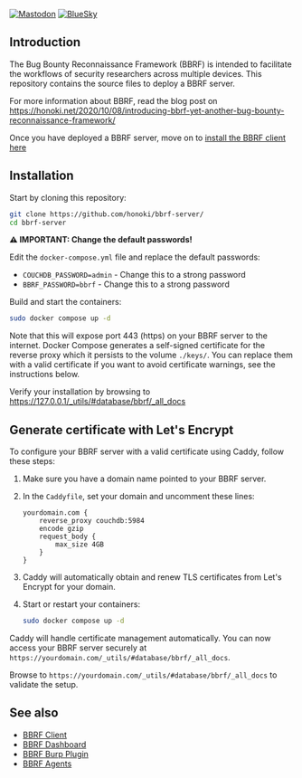 [![Mastodon](https://img.shields.io/mastodon/follow/110779442452085429?domain=https%3A%2F%2Finfosec.exchange&style=flat-square&logo=mastodon&logoColor=fff)](https://infosec.exchange/@honoki)
[![BlueSky](https://img.shields.io/badge/@honoki.net-0285FA?logo=bluesky&logoColor=fff&style=flat-square)](https://bsky.app/profile/honoki.net)
    
## Introduction

The Bug Bounty Reconnaissance Framework (BBRF) is intended to facilitate the workflows of security researchers across multiple devices. This repository contains the source files to deploy a BBRF server. 

For more information about BBRF, read the blog post on https://honoki.net/2020/10/08/introducing-bbrf-yet-another-bug-bounty-reconnaissance-framework/

Once you have deployed a BBRF server, move on to [install the BBRF client here](https://github.com/honoki/bbrf-client/)

## Installation

Start by cloning this repository:

```bash
git clone https://github.com/honoki/bbrf-server/
cd bbrf-server
```

**⚠️ IMPORTANT: Change the default passwords!**

Edit the `docker-compose.yml` file and replace the default passwords:
- `COUCHDB_PASSWORD=admin` - Change this to a strong password
- `BBRF_PASSWORD=bbrf` - Change this to a strong password

Build and start the containers:

```bash
sudo docker compose up -d
```

Note that this will expose port 443 (https) on your BBRF server to the internet. Docker Compose generates a self-signed certificate for the reverse proxy which it persists to the volume `./keys/`. You can replace them with a valid certificate if you want to avoid certificate warnings, see the instructions below.

Verify your installation by browsing to https://127.0.0.1/_utils/#database/bbrf/_all_docs

## Generate certificate with Let's Encrypt
To configure your BBRF server with a valid certificate using Caddy, follow these steps:

1. Make sure you have a domain name pointed to your BBRF server.
3. In the `Caddyfile`, set your domain and uncomment these lines:

    ```
    yourdomain.com {
        reverse_proxy couchdb:5984
        encode gzip
        request_body {
            max_size 4GB
        }
    }
    ```

3. Caddy will automatically obtain and renew TLS certificates from Let's Encrypt for your domain.
5. Start or restart your containers:

    ```bash
    sudo docker compose up -d
    ```

Caddy will handle certificate management automatically. You can now access your BBRF server securely at `https://yourdomain.com/_utils/#database/bbrf/_all_docs`.

Browse to `https://yourdomain.com/_utils/#database/bbrf/_all_docs` to validate the setup.

## See also

* [BBRF Client](https://github.com/honoki/bbrf-client)
* [BBRF Dashboard](https://github.com/honoki/bbrf-dashboard)
* [BBRF Burp Plugin](https://github.com/honoki/bbrf-burp-plugin)
* [BBRF Agents](https://github.com/honoki/bbrf-agents)